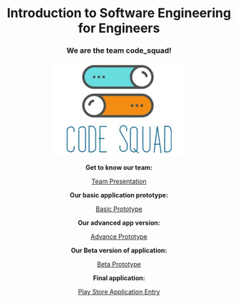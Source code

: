 <div align="center">

# Introduction to Software Engineering for Engineers

### We are the team code_squad!

![code_squad](uploads/e5f42ca25c5db8111b37ae54427962c9/code_squad.jpeg)


**Get to know our team:**

  [Team Presentation](https://code.ovgu.de/steup/code_squad/-/wikis/Team-Presentation)

**Our basic application prototype:**

  [Basic Prototype](https://code.ovgu.de/steup/code_squad/-/wikis/Basic-Prototype)

**Our advanced app version:**

  [Advance Prototype](https://code.ovgu.de/steup/code_squad/-/wikis/Advanced-Prototype)

**Our Beta version of application:**

  [Beta Prototype](https://code.ovgu.de/steup/code_squad/-/wikis/Beta-Prototype)

**Final application:**

  [Play Store Application Entry](https://code.ovgu.de/steup/code_squad/-/wikis/Play-Store-Application-Entry)

</div>
